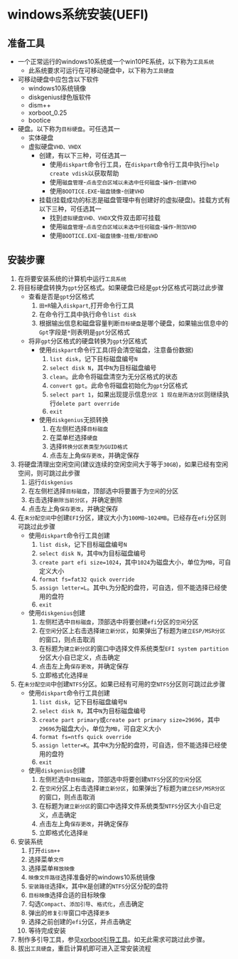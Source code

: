 # windows系统安装(UEFI) 

## 准备工具 
* 一个正常运行的windows10系统或一个win10PE系统，以下称为`工具系统`
    * 此系统要求可运行在可移动硬盘中，以下称为`工具硬盘`
* 可移动硬盘中应包含以下软件 
    * windows10系统镜像
    * diskgenius绿色版软件 
    * dism++
    * xorboot_0.25
    * bootice
* 硬盘。以下称为`目标硬盘`。可任选其一
    * 实体硬盘
    * 虚拟硬盘`VHD、VHDX`
        * 创建，有以下三种，可任选其一
            * 使用`diskpart`命令行工具，在`diskpart`命令行工具中执行`help create vdisk`以获取帮助
            * 使用`磁盘管理`-`点击空白区域以未选中任何磁盘`-`操作`-`创建VHD`
            * 使用`BOOTICE.EXE`-`磁盘镜像`-`创建VHD`
        * 挂载(挂载成功的标志是磁盘管理中有创建好的虚拟硬盘)。挂载方式有以下三种，可任选其一
            * 找到`虚拟硬盘VHD、VHDX`文件双击即可挂载
            * 使用`磁盘管理`-`点击空白区域以未选中任何磁盘`-`操作`-`附加VHD`
            * 使用`BOOTICE.EXE`-`磁盘镜像`-`挂载/卸载VHD`

## 安装步骤
1. 在将要安装系统的计算机中运行`工具系统`
1. 将目标硬盘转换为`gpt`分区格式。如果硬盘已经是`gpt`分区格式可跳过此步骤
    * 查看是否是`gpt`分区格式
        1. `田+R`输入`diskpart`,打开命令行工具
        1. 在命令行工具中执行命令`list disk`
        1. 根据输出信息和磁盘容量判断`目标硬盘`是哪个硬盘，如果输出信息中的`Gpt`字段是`*`则表明是`gpt`分区格式
    * 将非`gpt`分区格式的硬盘转换为`gpt`分区格式
        * 使用`diskpart`命令行工具(将会清空磁盘，注意备份数据)
            1. `list disk`，记下目标磁盘编号`N`
            1. `select disk N`，其中`N`为目标磁盘编号
            1. `clean`。此命令将磁盘清空为无分区格式的状态
            1. `convert gpt`。此命令将磁盘初始化为`gpt`分区格式
            1. `select part 1`，如果出现提示信息`分区 1 现在是所选分区`则继续执行`delete part override`
            1. `exit`
        * 使用`diskgenius`无损转换
            1. 在左侧栏选择`目标磁盘`
            1. 在菜单栏选择`硬盘`
            1. 选择`转换分区表类型为GUID格式`
            1. 点击左上角`保存更改`，并确定保存
1. 将硬盘清理出空闲空间(建议连续的空闲空间大于等于`30GB`)，如果已经有空闲空间，则可跳过此步骤
    1. 运行`diskgenius`
    1. 在左侧栏选择`目标磁盘`，顶部选中将要置于为`空闲`的分区
    1. 右击选择`删除当前分区`，并确定删除
    1. 点击左上角`保存更改`，并确定保存
1. 在`未分配空间`中创建`EFI`分区，建议大小为`100MB~1024MB`。已经存在`efi`分区则可跳过此步骤
    * 使用`diskpart`命令行工具创建
        1. `list disk`，记下目标磁盘编号`N`
        1. `select disk N`，其中`N`为目标磁盘编号
        1. `create part efi size=1024`，其中`1024`为磁盘大小，单位为`MB`，可自定义大小
        1. `format fs=fat32 quick override`
        1. `assign letter=L`。其中`L`为分配的盘符，可自选，但不能选择已经使用的盘符
        1. `exit`
    * 使用`diskgenius`创建
        1. 左侧栏选中`目标磁盘`，顶部选中将要创建`efi`分区的`空闲`分区
        1. 在`空闲`分区上右击选择`建立新分区`，如果弹出了标题为`建立ESP/MSR分区`的窗口，则点击取消
        1. 在标题为`建立新分区`的窗口中选择文件系统类型`EFI system partition`分区大小自已定义，点击确定
        1. 点击左上角`保存更改`，并确定保存
        1. 立即格式化选择`是`
1. 在`未分配空间`中创建`NTFS`分区。如果已经有可用的空`NTFS`分区则可跳过此步骤
    * 使用`diskpart`命令行工具创建
        1. `list disk`，记下目标磁盘编号`N`
        1. `select disk N`，其中`N`为目标磁盘编号
        1. `create part primary`或`create part primary size=29696`，其中`29696`为磁盘大小，单位为`MB`，可自定义大小
        1. `format fs=ntfs quick override`
        1. `assign letter=K`。其中`K`为分配的盘符，可自选，但不能选择已经使用的盘符
        1. `exit`
    * 使用`diskgenius`创建
        1. 左侧栏选中`目标磁盘`，顶部选中将要创建`NTFS`分区的`空闲`分区
        1. 在`空闲`分区上右击选择`建立新分区`，如果弹出了标题为`建立ESP/MSR分区`的窗口，则点击取消
        1. 在标题为`建立新分区`的窗口中选择文件系统类型`NTFS`分区大小自已定义，点击确定
        1. 点击左上角`保存更改`，并确定保存
        1. 立即格式化选择`是`
1. 安装系统
    1. 打开`dism++`
    1. 选择菜单`文件`
    1. 选择菜单`释放映像`
    1. `映像文件路径`选择准备好的windows10系统镜像
    1. `安装路径`选择`K`，其中`K`是创建的`NTFS`分区分配的盘符 
    1. `目标映像`选择合适的目标映像
    1. 勾选`Compact`、`添加引导`、`格式化`，点击确定
    1. 弹出的`修复引导`窗口中选择`更多`
    1. 选择之前创建的`efi`分区，并点击确定
    1. 等待完成安装
1. 制作多引导工具，参见[xorboot引导工具](./xorboot)。如无此需求可跳过此步骤。
1. 拔出`工具硬盘`，重启计算机即可进入正常安装流程
